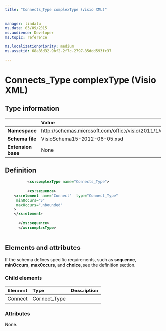 ```yaml
---
title: "Connects_Type complexType (Visio XML)"
 
 
manager: lindalu
ms.date: 03/09/2015
ms.audience: Developer
ms.topic: reference
 
ms.localizationpriority: medium
ms.assetid: 68a85d32-9bf2-2f7c-2797-85ddd593fc37

---
```


# Connects_Type complexType (Visio XML)

## Type information

||Value |
|:-----|:-----|
|**Namespace** <br/> |http://schemas.microsoft.com/office/visio/2011/1/core  <br/> |
|**Schema file** <br/> |VisioSchema15-2012-06-05.xsd  <br/> |
|**Extension base** <br/> |None  <br/> |
   
## Definition

```XML
          <xs:complexType name="Connects_Type">
          
          <xs:sequence>
    <xs:element name="Connect"  type="Connect_Type"
     minOccurs="0"
     maxOccurs="unbounded"
    >
    </xs:element>
    
      </xs:sequence>
      </xs:complexType>
      
```

## Elements and attributes

If the schema defines specific requirements, such as **sequence**, **minOccurs**, **maxOccurs**, and **choice**, see the definition section. 
  
### Child elements

|**Element**|**Type**|**Description**|
|:-----|:-----|:-----|
|[Connect](connect-element-connects_type-complextypevisio-xml.md) <br/> |[Connect_Type](connect_type-complextypevisio-xml.md) <br/> ||
   
### Attributes

None.
  

